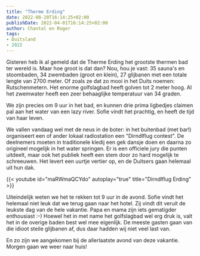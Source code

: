 ```yaml
---
title: "Therme Erding"
date: 2022-08-20T16:14:25+02:00
publishDate: 2022-04-01T16:14:25+02:00
author: Chantal en Roger
tags:
- Duitsland
- 2022
---
```


Gisteren heb ik al gemeld dat de Therme Erding het grootste thermen bad ter wereld is. Maar hoe groot is dat dan? Nou, hou je vast: 35 sauna's en stoombaden, 34 zwembaden (groot en klein), 27 glijbanen met een totale lengte van 2700 meter. Of zoals ze dat zo mooi in het Duits noemen: Rutschenmetern. Het enorme golfslagbad heeft golven tot 2 meter hoog. Al het zwemwater heeft een zeer behaaglijke temperatuur van 34 graden.

We zijn precies om 9 uur in het bad, en kunnen drie prima ligbedjes claimen pal aan het water van een lazy river. Sofie vindt het prachtig, en heeft de tijd van haar leven.

We vallen vandaag wel met de neus in de boter: in het buitenbad (met bar!) organiseert een of ander lokaal radiostation een "Dirndlflug contest". De deelnemers moeten in traditionele kledij een gek dansje doen en daarna zo origineel mogelijk in het water springen. Er is een officiele jury die punten uitdeelt, maar ook het publiek heeft een stem door zo hard mogelijk te schreeuwen. Het levert een uurtje vertier op, en de Duitsers gaan helemaal uit hun dak.

{{< youtube id="maRWmaQCYdo" autoplay="true" title="Dirndlflug Erding" >}}

Uiteindelijk weten we het te rekken tot 9 uur in de avond. Sofie vindt het helemaal niet leuk dat we terug gaan naar het hotel. Zij vindt dit veruit de leukste dag van de hele vakantie. Papa en mama zijn iets gematigder enthousiast :-) Hoewel het in met name het golfslagbad wel erg druk is, valt het in de overige baden best wel mee eigenlijk. De meeste gasten gaan van die idioot steile glijbanen af, dus daar hadden wij niet veel last van.

En zo zijn we aangekomen bij de allerlaatste avond van deze vakantie. Morgen gaan we weer naar huis!
